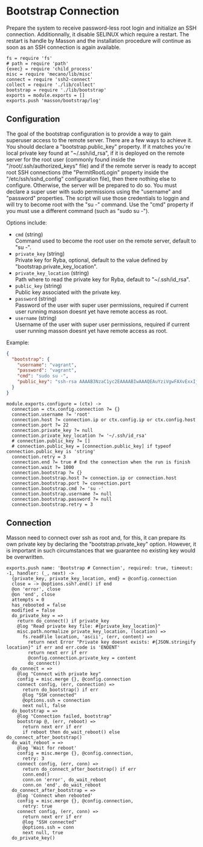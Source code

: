 
# Bootstrap Connection

Prepare the system to receive password-less root login and 
initialize an SSH connection. Additionnally, it disable SELINUX which require a 
restart. The restart is handle by Masson and the installation procedure will
continue as soon as an SSH connection is again available.

    fs = require 'fs'
    # path = require 'path'
    {exec} = require 'child_process'
    misc = require 'mecano/lib/misc'
    connect = require 'ssh2-connect'
    collect = require './lib/collect'
    bootstrap = require './lib/bootstrap'
    exports = module.exports = []
    exports.push 'masson/bootstrap/log'

## Configuration

The goal of the bootstrap configuration is to provide a way to gain superuser
access to the remote server. There are a few ways to achieve it. You should 
declare a "bootstrap.public_key" property. If it matches you're local private key
found at "~/.ssh/id_rsa", if it is deployed on the remote server for 
the root user (commonly found inside the "/root/.ssh/authorized_keys" file) and 
if the remote server is ready to accept root SSH connections (the 
"PermitRootLogin" property inside the "/etc/ssh/sshd_config" configuration 
file), then there nothing else to configure. Otherwise, the server will be
prepared to do so. You must declare a super user with sudo permissions using 
the "username" and "password" properties. The script will use those credentials
to loggin and will try to become root with the "su -" command. Use the "cmd" 
property if you must use a different command (such as "sudo su -").

Options include:

*   `cmd` (string)   
    Command used to become the root user on the remote server, default to "su -".   
*   `private_key` (string)   
    Private key for Ryba, optional, default to the value defined by
    "bootstrap.private_key_location".   
*   `private_key_location` (string)   
    Path where to read the private key for Ryba, default to "~/.ssh/id_rsa".   
*   `public_key` (string)   
    Public key associated with the private key.   
*   `password` (string)   
    Password of the user with super user permissions, required if current user 
    running masson doesnt yet have remote access as root.   
*   `username` (string)   
    Username of the user with super user permissions, required if current user 
    running masson doesnt yet have remote access as root.   

Example:

```json
{
  "bootstrap": {
    "username": "vagrant",
    "password": "vagrant",
    "cmd": "sudo su -",
    "public_key": "ssh-rsa AAAAB3NzaC1yc2EAAAABIwAAAQEAuYziVgwFAXvExxIj5HgAywFeSfu9zxoLc5bCdeJhS/gh4EtpMN0McHd21M4btuopMAL/sctT4+SiBqwOIERw0rGWrat4WE2qBReEc+6hvdoiUx+7WglDCYePbV91N+x421UYzHhNPUg62jXIfg+o5zG/tdEDbpBAq2EX3vRsncenlhB+p/LsSkY+2+tBJLW172BN1ncKjImFglMwW+7OxGP2U9LoMMFyUs1zS65p8WgHHi/+6ZNsP0wIhKPPl8BiFJ6dLiNjlRuXLX9fGcQDJGrlYbad5Thb5wpQe1EZCF9qBloUkdj7aTIu+dainTP/I87Eo2Y47KsSydvopjqceQ== david@adaltas.com"
  }
}
```

    module.exports.configure = (ctx) ->
      connection = ctx.config.connection ?= {}
      connection.username ?= 'root'
      connection.host ?= connection.ip or ctx.config.ip or ctx.config.host
      connection.port ?= 22
      connection.private_key ?= null
      connection.private_key_location ?= '~/.ssh/id_rsa'
      # connection.public_key ?= []
      # connection.public_key = [connection.public_key] if typeof connection.public_key is 'string'
      connection.retry = 3
      connection.end ?= true # End the connection when the run is finish
      connection.wait ?= 1000
      connection.bootstrap ?= {}
      connection.bootstrap.host ?= connection.ip or connection.host
      connection.bootstrap.port ?= connection.port
      connection.bootstrap.cmd ?= 'su -'
      connection.bootstrap.username ?= null
      connection.bootstrap.password ?= null
      connection.bootstrap.retry = 3

## Connection

Masson need to connect over ssh as root and, for this, it can prepare
its own private key by declaring the "bootstrap.private_key" option.
However, it is important in such circumstances that we guarantee no
existing key would be overwritten.

    exports.push name: 'Bootstrap # Connection', required: true, timeout: -1, handler: (_, next) ->
      {private_key, private_key_location, end} = @config.connection
      close = -> @options.ssh?.end() if end
      @on 'error', close
      @on 'end', close
      attempts = 0
      has_rebooted = false
      modified = false
      do_private_key = =>
        return do_connect() if private_key
        @log "Read private key file: #{private_key_location}"
        misc.path.normalize private_key_location, (location) =>
          fs.readFile location, 'ascii', (err, content) =>
            return next Error "Private key doesnt exists: #{JSON.stringify location}" if err and err.code is 'ENOENT'
            return next err if err
            @config.connection.private_key = content
            do_connect()
      do_connect = =>
        @log "Connect with private key"
        config = misc.merge {}, @config.connection
        connect config, (err, connection) =>
          return do_bootstrap() if err
          @log "SSH connected"
          @options.ssh = connection
          next null, false
      do_bootstrap = =>
        @log "Connection failed, bootstrap"
        bootstrap @, (err, reboot) =>
          return next err if err
          if reboot then do_wait_reboot() else do_connect_after_bootstrap()
      do_wait_reboot = =>
        @log 'Wait for reboot'
        config = misc.merge {}, @config.connection,
          retry: 3
        connect config, (err, conn) =>
          return do_connect_after_bootstrap() if err
          conn.end()
          conn.on 'error', do_wait_reboot
          conn.on 'end', do_wait_reboot
      do_connect_after_bootstrap = =>
        @log 'Connect when rebooted'
        config = misc.merge {}, @config.connection,
          retry: true
        connect config, (err, conn) =>
          return next err if err
          @log "SSH connected"
          @options.ssh = conn
          next null, true
      do_private_key()
